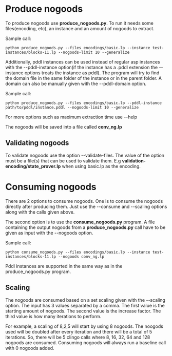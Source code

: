 # Produce nogoods

To produce nogoods use __produce_nogoods.py__. To run it needs some files(encoding, etc), an instance and an amount of nogoods to extract.

Sample call:

```
python produce_nogoods.py --files encodings/basic.lp --instance test-instances/blocks-11.lp --nogoods-limit 10 --generalize
```

Additionally, pddl instances can be used instead of regular asp instances with the --pddl-instance option(if the instance has a .pddl extension the --instance options treats the instance as pddl). The program will try to find the domain file in the same folder of the instance or in the parent folder. A domain can also be manually given with the --pddl-domain option.

Sample call:

```
python produce_nogoods.py --files encodings/basic.lp --pddl-instance path/to/pddl/instance.pddl --nogoods-limit 10 --generalize
```

For more options such as maximum extraction time use --help

The nogoods will be saved into a file called __conv_ng.lp__

## Validating nogoods

To validate nogoods use the option --validate-files. The value of the option must be a file(s) that can be used to validate them. E.g __validation-encoding/state_prover.lp__ when using basic.lp as the encoding.

# Consuming nogoods

There are 2 options to consume nogoods. One is to consume the nogoods directly after producing them. Just use the --consume and --scaling options along with the calls given above. 

The second option is to use the __consume_nogoods.py__ program. A file containing the output nogoods from a __produce_nogoods.py__ call have to be given as input with the --nogoods option.

Sample call:

```
python consume_nogoods.py --files encodings/basic.lp --instance test-instances/blocks-11.lp --nogoods conv_ng.lp 
```

Pddl instances are supported in the same way as in the produce_nogoods.py program.

## Scaling

The nogoods are consumed based on a set scaling given with the --scaling option. The input has 3 values separated by a comma. The first value is the starting amount of nogoods. The second value is the increase factor. The third value is how many iterations to perform.

For example, a scaling of 8,2,5 will start by using 8 nogoods. The noogods used will be doubled after every iteration and there will be a total of 5 iterations. So, there will be 5 clingo calls where 8, 16, 32, 64 and 128 nogoods are consumed. Consuming nogoods will always run a baseline call with 0 nogoods added.

